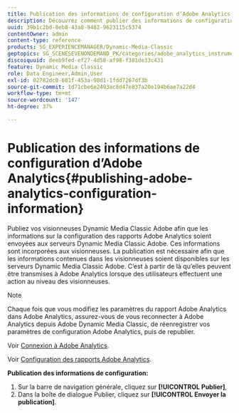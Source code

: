 ```yaml
---
title: Publication des informations de configuration d’Adobe Analytics
description: Découvrez comment publier des informations de configuration Adobe Analytics.
uuid: 39b1c2bd-8eb8-43a8-9482-9623115c5374
contentOwner: admin
content-type: reference
products: SG_EXPERIENCEMANAGER/Dynamic-Media-Classic
geptopics: SG_SCENESEVENONDEMAND_PK/categories/adobe_analytics_instrumentation_kit
discoiquuid: deeb9fed-ef27-4d58-af98-f381de33c431
feature: Dynamic Media Classic
role: Data Engineer,Admin,User
exl-id: 02782dc0-601f-453a-98d1-1fdd7267df3b
source-git-commit: 1d71cbe6e2493ac8d47e837a20e194b6ae7a22d4
workflow-type: tm+mt
source-wordcount: '147'
ht-degree: 37%

---
```


# Publication des informations de configuration d’Adobe Analytics{#publishing-adobe-analytics-configuration-information}

Publiez vos visionneuses Dynamic Media Classic Adobe afin que les informations sur la configuration des rapports Adobe Analytics soient envoyées aux serveurs Dynamic Media Classic Adobe. Ces informations sont incorporées aux visionneuses. La publication est nécessaire afin que les informations contenues dans les visionneuses soient disponibles sur les serveurs Dynamic Media Classic Adobe. C’est à partir de là qu’elles peuvent être transmises à Adobe Analytics lorsque des utilisateurs effectuent une action au niveau des visionneuses.

>[!NOTE]
>
>Chaque fois que vous modifiez les paramètres du rapport Adobe Analytics dans Adobe Analytics, assurez-vous de vous reconnecter à Adobe Analytics depuis Adobe Dynamic Media Classic, de réenregistrer vos paramètres de configuration Adobe Analytics, puis de republier.

Voir [Connexion à Adobe Analytics](log-analytics.md#log_in_to_adobe_analytics).

Voir [Configuration des rapports Adobe Analytics](configuring-analytics-reports.md#configuring_adobe_analytics_reports).

**Publication des informations de configuration:**

1. Sur la barre de navigation générale, cliquez sur **[!UICONTROL Publier]**, 
1. Dans la boîte de dialogue Publier, cliquez sur **[!UICONTROL Envoyer la publication]**.
